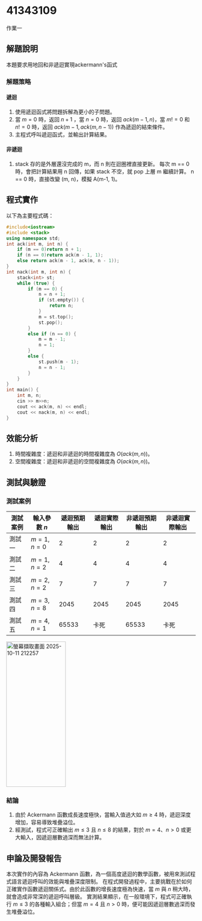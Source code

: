 # 41343109

作業一

## 解題說明

本題要求用地回和非遞迴實現ackermann's函式

### 解題策略

#### 遞迴

1. 使用遞迴函式將問題拆解為更小的子問題。
2. 當 $m = 0$ 時，返回 $n + 1$ ，當 $n = 0$ 時，返回 $ack (m - 1 , n )$，當 $m !=  0$ 和 $n ! = 0$ 時，返回 $ack (m - 1 , ack(m,n-1) )$  作為遞迴的結束條件。  
3. 主程式呼叫遞迴函式，並輸出計算結果。
#### 非遞迴
1. stack 存的是外層還沒完成的 m，而 n 則在迴圈裡直接更新。
每次 m == 0 時，會把計算結果用 n 回傳，如果 stack 不空，就 pop 上層 m 繼續計算。
n == 0 時，直接改變 (m, n)，模擬 A(m-1, 1)。
## 程式實作

以下為主要程式碼：

```cpp
#include<iostream>
#include <stack>
using namespace std;
int ack(int m, int n) {
	if (m == 0)return n + 1;
	if (n == 0)return ack(m - 1, 1);
	else return ack(m - 1, ack(m, n - 1));
}
int nack(int m, int n) {
    stack<int> st;
    while (true) {
        if (m == 0) {
            n = n + 1;
            if (st.empty()) {
                return n; 
            }
            m = st.top();
            st.pop();
        }
        else if (n == 0) {
            m = m - 1;
            n = 1;
        }
        else {
            st.push(m - 1); 
            n = n - 1;      
        }
    }
}
int main() {
	int m, n;
	cin >> m>>n;
	cout << ack(m, n) << endl;
	cout << nack(m, n) << endl;
}
```

## 效能分析

1. 時間複雜度：遞迴和非遞迴的時間複雜度為 $O(ack(m,n))$。
2. 空間複雜度：遞迴和非遞迴的空間複雜度為 $O(ack(m,n))$。

## 測試與驗證

### 測試案例

| 測試案例 | 輸入參數 $n$ | 遞迴預期輸出 | 遞迴實際輸出 |非遞迴預期輸出 | 非遞迴實際輸出 |
|----------|--------------|----------|----------|----------|----------|
| 測試一   | $m = 1,n = 0$      | 2        | 2        |2        | 2        |
| 測試二   | $m = 1,n = 2$      | 4        | 4        | 4        | 4        |
| 測試三   | $m = 2,n = 2$      | 7        | 7        |7        | 7        |
| 測試四   | $m = 3,n = 8$      | 2045       | 2045       |2045       | 2045       |
| 測試五   | $m = 4,n = 1$     | 65533 | 卡死 | 65533 | 卡死 |
<img width="158" height="385" alt="螢幕擷取畫面 2025-10-11 212257" src="https://github.com/user-attachments/assets/b301d8e5-6b63-4a9c-9372-961f4fa710a1" />


### 結論
1. 由於 Ackermann 函數成長速度極快，當輸入值過大如 $m \ge 4$ 時，遞迴深度增加，容易導致堆疊溢位。
2. 經測試，程式可正確輸出 $m \le 3$ 且 $n \le 8$ 的結果，對於 $m=4$、$n>0$ 或更大輸入，因遞迴層數過深而無法計算。
## 申論及開發報告
本次實作的內容為 Ackermann 函數，為一個高度遞迴的數學函數，被用來測試程式語言遞迴呼叫的效能與堆疊深度限制。
在程式開發過程中，主要挑戰在於如何正確實作函數遞迴關係式。由於此函數的增長速度極為快速，當 $m$ 與 $n$ 稍大時，就會造成非常深的遞迴呼叫層級。
實測結果顯示，在一般環境下，程式可正確執行 $m \le 3$ 的各種輸入組合；但當 $m = 4$ 且 $n > 0$ 時，便可能因遞迴層數過深而發生堆疊溢位。


